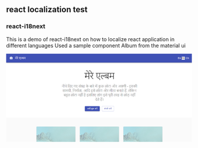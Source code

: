 ## react localization test

### react-i18next

This is a demo of react-i18next on how to localize react application in different languages
Used a sample component Album from the material ui

![Screenshot](/public/app-screenshot.png)
